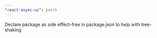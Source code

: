 ```yaml
---
"react-async-ui": patch
---
```


Declare package as side effect-free in package.json to help with tree-shaking
